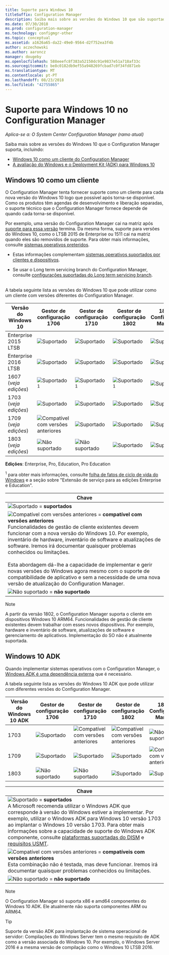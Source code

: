```yaml
---
title: Suporte para Windows 10
titleSuffix: Configuration Manager
description: Saiba mais sobre as versões do Windows 10 que são suportadas como clientes ou para o OSD com o System Center Configuration Manager
ms.date: 07/30/2018
ms.prod: configuration-manager
ms.technology: configmgr-other
ms.topic: conceptual
ms.assetid: a1626a65-da22-49e0-9564-d2f752ea3f4b
author: aczechowski
ms.author: aaroncz
manager: dougeby
ms.openlocfilehash: 588eeefc8f383a52150dc91e9837e51a718af33c
ms.sourcegitcommit: be8c0182db9ef55a948269fcbad7c0f34fd871eb
ms.translationtype: MT
ms.contentlocale: pt-PT
ms.lasthandoff: 08/23/2018
ms.locfileid: "42755865"
---
```

# <a name="support-for-windows-10-in-configuration-manager"></a>Suporte para Windows 10 no Configuration Manager  

*Aplica-se a: O System Center Configuration Manager (ramo atual)*


Saiba mais sobre as versões do Windows 10 que o Configuration Manager suporta, incluindo:
 -  [Windows 10 como um cliente do Configuration Manager](#windows-10-as-a-client)
 -  [A avaliação do Windows e o Deployment Kit (ADK) para Windows 10](#windows-10-adk)



## <a name="windows-10-as-a-client"></a>Windows 10 como um cliente
O Configuration Manager tenta fornecer suporte como um cliente para cada nova versão do Windows 10 logo que possível após torna-se disponível. Como os produtos têm agendas de desenvolvimento e liberação separadas, o suporte técnico que o Configuration Manager fornece depende de quando cada torna-se disponível.

Por exemplo, uma versão do Configuration Manager cai na matriz após [suporte para essa versão](/sccm/core/servers/manage/current-branch-versions-supported) termina. Da mesma forma, suporte para versões do Windows 10, como o LTSB 2015 de Enterprise ou 1511 cai na matriz quando eles são removidos de suporte. Para obter mais informações, consulte [sistemas operativos preteridos](/sccm/core/plan-design/changes/deprecated/removed-and-deprecated-client#deprecated-client-operating-systems).

-   Estas informações complementam [sistemas operativos suportados por clientes e dispositivos](/sccm/core/plan-design/configs/supported-operating-systems-for-clients-and-devices).  

-   Se usar o Long term servicing branch do Configuration Manager, consulte [configurações suportadas do Long term servicing branch](/sccm/core/understand/supported-configurations-for-ltsb).  

<br/>
A tabela seguinte lista as versões do Windows 10 que pode utilizar como um cliente com versões diferentes do Configuration Manager.

| Versão do Windows 10 | Gestor de configuração 1706 | Gestor de configuração 1710 | Gestor de configuração 1802 | 1806 o Configuration Manager |
|---------------------|-----|-----|-----|-----|
| Enterprise 2015 LTSB            <!--10/14/2025-->   | ![Suportado](media/green_check.png) | ![Suportado](media/green_check.png) | ![Suportado](media/green_check.png) | ![Suportado](media/green_check.png) |
| Enterprise 2016 LTSB            <!--10/13/2026-->   | ![Suportado](media/green_check.png) | ![Suportado](media/green_check.png) | ![Suportado](media/green_check.png) | ![Suportado](media/green_check.png) |
| 1607   <br />(*veja edições*)   <!--04+6/10/2018-->   | ![Suportado](media/green_check.png) <sup>1</sup> | ![Suportado](media/green_check.png) <sup>1</sup> | ![Suportado](media/green_check.png) <sup>1</sup> | ![Suportado](media/green_check.png) <sup>1</sup> |
| 1703   <br />(*veja edições*)   <!--10+6/09/2018-->   | ![Suportado](media/green_check.png) | ![Suportado](media/green_check.png) | ![Suportado](media/green_check.png) | ![Suportado](media/green_check.png) |
| 1709   <br />(*veja edições*)   <!--04+6/09/2019-->   | ![Compatível com versões anteriores](media/blue_compat.png) | ![Suportado](media/green_check.png) | ![Suportado](media/green_check.png) | ![Suportado](media/green_check.png) |
| 1803   <br />(*veja edições*)   <!--11/12/2019-->   | ![Não suportado](media/Red_X.png) | ![Não suportado](media/Red_X.png) | ![Suportado](media/green_check.png) | ![Suportado](media/green_check.png) |

<!-- lifecycle reference: https://support.microsoft.com/help/13853/windows-lifecycle-fact-sheet -->

**Edições**: Enterprise, Pro, Education, Pro Education   

<sup>1</sup> para obter mais informações, consulte [folha de fatos de ciclo de vida do Windows](https://support.microsoft.com/help/13853/windows-lifecycle-fact-sheet) e a seção sobre "Extensão de serviço para as edições Enterprise e Education".

| Chave |
|--|
| ![Suportado](media/green_check.png) = **suportados**  |
| ![Compatível com versões anteriores](media/blue_compat.png)  = **compatível com versões anteriores** <br/> Funcionalidades de gestão de cliente existentes devem funcionar com a nova versão do Windows 10. Por exemplo, inventário de hardware, inventário de software e atualizações de software. Iremos irá documentar quaisquer problemas conhecidos ou limitações. <br><br>Esta abordagem dá-lhe a capacidade de implementar e gerir novas versões do Windows agora mesmo com o suporte de compatibilidade de aplicativo e sem a necessidade de uma nova versão de atualização do Configuration Manager. |
| ![Não suportado](media/Red_X.png) = **não suportado** |

 > [!NOTE]  
 > A partir da versão 1802, o Configuration Manager suporta o cliente em dispositivos Windows 10 ARM64. Funcionalidades de gestão de cliente existentes devem trabalhar com esses novos dispositivos. Por exemplo, hardware e inventário de software, atualizações de software e gerenciamento de aplicativos. Implementação do SO não é atualmente suportada. <!-- 1353704 --> 



## <a name="windows-10-adk"></a>Windows 10 ADK
Quando implementar sistemas operativos com o Configuration Manager, o [Windows ADK é uma dependência externa](/sccm/osd/plan-design/infrastructure-requirements-for-operating-system-deployment) que é necessário.

A tabela seguinte lista as versões do Windows 10 ADK que pode utilizar com diferentes versões do Configuration Manager.

| Versão do Windows 10 ADK  | Gestor de configuração 1706 | Gestor de configuração 1710 | Gestor de configuração 1802 | 1806 o Configuration Manager |
|--------------------|-----|-----|-----|-----|
| 1703  | ![Suportado](media/green_check.png) | ![Compatível com versões anteriores](media/blue_compat.png) | ![Compatível com versões anteriores](media/blue_compat.png) | ![Não suportado](media/Red_X.png)   |
| 1709  | ![Suportado](media/green_check.png) | ![Suportado](media/green_check.png) | ![Suportado](media/green_check.png) | ![Compatível com versões anteriores](media/blue_compat.png) |
| 1803  | ![Não suportado](media/Red_X.png)   | ![Não suportado](media/Red_X.png) | ![Suportado](media/green_check.png) | ![Suportado](media/green_check.png) |

|Chave|
|--|
| ![Suportado](media/green_check.png) = **suportados** <br/> A Microsoft recomenda utilizar o Windows ADK que corresponde à versão do Windows estiver a implementar. Por exemplo, utilizar o Windows ADK para Windows 10 versão 1703 ao implantar o Windows 10 versão 1703. Para obter mais informações sobre a capacidade de suporte do Windows ADK componente, consulte [plataformas suportadas do DISM](https://docs.microsoft.com/windows-hardware/manufacture/desktop/dism-supported-platforms) e [requisitos USMT](https://docs.microsoft.com/windows/deployment/usmt/usmt-requirements#bkmk-1). |
| ![Compatível com versões anteriores](media/blue_compat.png)  = **compatíveis com versões anteriores** <br/> Esta combinação não é testada, mas deve funcionar. Iremos irá documentar quaisquer problemas conhecidos ou limitações. |
| ![Não suportado](media/Red_X.png) = **não suportado** |

 > [!Note]  
 > O Configuration Manager só suporta x86 e amd64 componentes do Windows 10 ADK. Ele atualmente não suporta componentes ARM ou ARM64. 

> [!Tip]
> Suporte da versão ADK para implantação de sistema operacional de servidor: Compilações do Windows Server tem o mesmo requisito de ADK como a versão associada do Windows 10. Por exemplo, o Windows Server 2016 é a mesma versão de compilação como o Windows 10 LTSB 2016.
